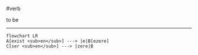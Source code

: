 #verb

to be
***
```mermaid  
flowchart LR
A[exist <sub>en</sub>] ---> |e|B[ezere]
C[ser <sub>en</sub>] ---> |zere|B
```